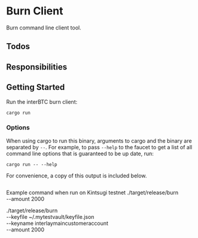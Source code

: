 # Burn Client

Burn  command line client tool.

## Todos

## Responsibilities

## Getting Started

Run the interBTC burn client:

```
cargo run
```

### Options

When using cargo to run this binary, arguments to cargo and the binary are separated by `--`. For example, to pass `--help` to the faucet to get a list of all command line options that is guaranteed to be up date, run:

```
cargo run -- --help
```

For convenience, a copy of this output is included below.
```
```

Example command when run on Kintsugi testnet
./target/release/burn  \
 --amount 2000

./target/release/burn  \
 --keyfile ~/.mytestvault/keyfile.json \
 --keyname interlaymaincustomeraccount \
 --amount 2000

 
